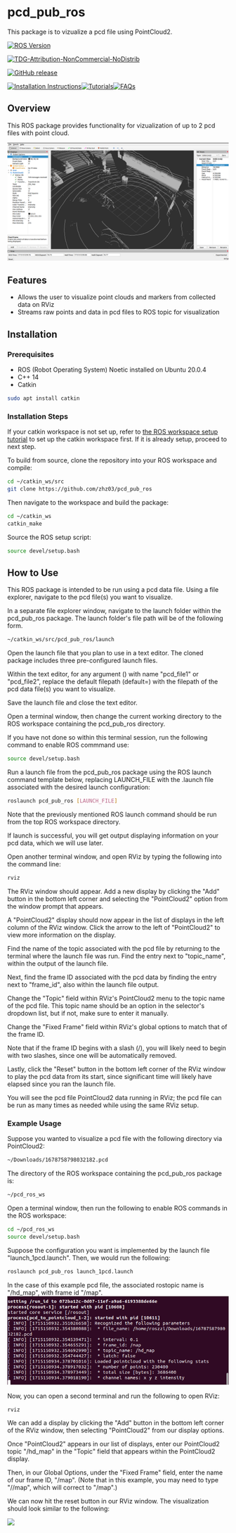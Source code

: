 # pcd_pub_ros
This package is to vizualize a pcd file using PointCloud2. 

[![ROS Version](https://img.shields.io/badge/ROS-Noetic-green)](https://wiki.ros.org/noetic)

[![TDG-Attribution-NonCommercial-NoDistrib](https://img.shields.io/badge/license-TDG_Attribution_NC_NoDistrib-red)](LICENSE)

[![GitHub release](https://img.shields.io/github/release/zhz03/pcd_pub_ros.svg)](https://github.com/https://img.shields.io/github/release/zhz03/pcd_pub_ros/releases)

[![Installation Instructions](https://img.shields.io/badge/Installation-ROS-blue)](https://docs.ros.org/en/)[![Tutorials](https://img.shields.io/badge/Tutorials-ROS-orange)](https://docs.ros.org/en/)[![FAQs](https://img.shields.io/badge/FAQs-ROS-lightgrey)](https://docs.ros.org/en/)

## Overview

This ROS package provides functionality for vizualization of up to 2 pcd files with point cloud. 

![](pcd_viz_result.png)

## Features
- Allows the user to visualize point clouds and markers from collected data on RViz
- Streams raw points and data in pcd files to ROS topic for visualization

## Installation
### Prerequisites
- ROS (Robot Operating System) Noetic installed on Ubuntu 20.0.4
- C++ 14
- Catkin

```bash
sudo apt install catkin
```

### Installation Steps
If your catkin workspace is not set up, refer to [the ROS workspace setup tutorial](http://wiki.ros.org/catkin/Tutorials/create_a_workspace) to set up the catkin workspace first. If it is already setup, proceed to next step.

To build from source, clone the repository into your ROS workspace and compile:

```bash
cd ~/catkin_ws/src
git clone https://github.com/zhz03/pcd_pub_ros
```

Then navigate to the workspace and build the package:
```bash
cd ~/catkin_ws
catkin_make
```

Source the ROS setup script:
```bash
source devel/setup.bash
```

## How to Use

This ROS package is intended to be run using a pcd data file. Using a file explorer, navigate to the pcd file(s) you want to visualize. 

In a separate file explorer window, navigate to the launch folder within the pcd_pub_ros package. The launch folder's file path will be of the following form. 
```bash
~/catkin_ws/src/pcd_pub_ros/launch
``` 

Open the launch file that you plan to use in a text editor. The cloned package includes three pre-configured launch files. 

Within the text editor, for any argument (<arg>) with name "pcd_file1" or "pcd_file2", replace the default filepath (default=) with the filepath of the pcd data file(s) you want to visualize. 

Save the launch file and close the text editor. 

Open a terminal window, then change the current working directory to the ROS workspace containing the pcd_pub_ros directory. 

If you have not done so within this terminal session, run the following command to enable ROS commmand use: 
```bash
source devel/setup.bash
```

Run a launch file from the pcd_pub_ros package using the ROS launch command template below, replacing LAUNCH_FILE with the .launch file associated with the desired launch configuration: 
```bash
roslaunch pcd_pub_ros [LAUNCH_FILE]
```

Note that the previously mentioned ROS launch command should be run from the top ROS workspace directory. 

If launch is successful, you will get output displaying information on your pcd data, which we will use later. 

Open another terminal window, and open RViz by typing the following into the command line: 
```bash 
rviz 
``` 

The RViz window should appear. Add a new display by clicking the "Add" button in the bottom left corner and selecting the "PointCloud2" option from the window prompt that appears. 

A "PointCloud2" display should now appear in the list of displays in the left column of the RViz window. Click the arrow to the left of "PointCloud2" to view more information on the display. 

Find the name of the topic associated with the pcd file by returning to the terminal where the launch file was run. Find the entry next to "topic_name", within the output of the launch file. 

Next, find the frame ID associated with the pcd data by finding the entry next to "frame_id", also within the launch file output. 

Change the "Topic" field within RViz's PointCloud2 menu to the topic name of the pcd file. This topic name should be an option in the selector's dropdown list, but if not, make sure to enter it manually. 

Change the "Fixed Frame" field within RViz's global options to match that of the frame ID. 

Note that if the frame ID begins with a slash (/), you will likely need to begin with two slashes, since one will be automatically removed. 

Lastly, click the "Reset" button in the bottom left corner of the RViz window to play the pcd data from its start, since significant time will likely have elapsed since you ran the launch file. 

You will see the pcd file PointCloud2 data running in RViz; the pcd file can be run as many times as needed while using the same RViz setup. 

### Example Usage

Suppose you wanted to visualize a pcd file with the following directory via PointCloud2: 
```bash
~/Downloads/1678758798032182.pcd
```

The directory of the ROS workspace containing the pcd_pub_ros package is: 
```bash
~/pcd_ros_ws
```

Open a terminal window, then run the following to enable ROS commands in the ROS workspace: 
```bash
cd ~/pcd_ros_ws 
source devel/setup.bash
```

Suppose the configuration you want is implemented by the launch file "launch_1pcd.launch". Then, we would run the following: 
```bash
roslaunch pcd_pub_ros launch_1pcd.launch
```

In the case of this example pcd file, the associated rostopic name is "/hd_map", with frame id "/map". 
![](pcd_file_info.png)

Now, you can open a second terminal and run the following to open RViz: 
```bash
rviz
```

We can add a display by clicking the "Add" button in the bottom left corner of the RViz window, then selecting "PointCloud2" from our display options. 

Once "PointCloud2" appears in our list of displays, enter our PointCloud2 topic "/hd_map" in the "Topic" field that appears within the PointCloud2 display. 

Then, in our Global Options, under the "Fixed Frame" field, enter the name of our frame ID, "/map". (Note that in this example, you may need to type "//map", which will correct to "/map".)

We can now hit the reset button in our RViz window.  The visualization should look similar to the following: 

![](pcd_vis_result.png)



